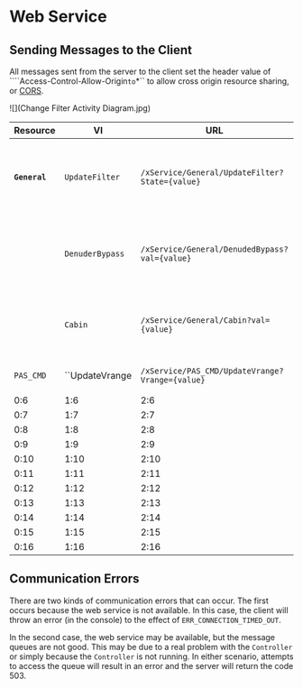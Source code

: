 # Web Service

## Sending Messages to the  Client

All messages sent from the server to the client set the header value of ````Access-Control-Allow-Origin`` to ``*`` to allow cross origin resource sharing, or [CORS](http://www.html5rocks.com/en/tutorials/cors/).
  

![](Change Filter Activity Diagram.jpg)

| Resource | VI | URL | Response |
| -- | -- | -- | -- |
| **``General``** | ``UpdateFilter`` | ``/xService/General/UpdateFilter?State={value}`` | Sends message to controller - ``Change Filter State`` |
|  | ``DenuderBypass`` | ``/xService/General/DenudedBypass?val={value}`` | Sends message to ``Controller`` - ``Change Denuder State MSG`` |
| | ``Cabin`` | ``/xService/General/Cabin?val={value}`` | Sends message to ``Controller`` - ``Change Inlet MSG`` |
| ``PAS_CMD`` | ``UpdateVrange | ``/xService/PAS_CMD/UpdateVrange?Vrange={value}`` | Sends ``Set Vrange MSG`` to PAS |
| 0:6 | 1:6 | 2:6 | 3:6 |
| 0:7 | 1:7 | 2:7 | 3:7 |
| 0:8 | 1:8 | 2:8 | 3:8 |
| 0:9 | 1:9 | 2:9 | 3:9 |
| 0:10 | 1:10 | 2:10 | 3:10 |
| 0:11 | 1:11 | 2:11 | 3:11 |
| 0:12 | 1:12 | 2:12 | 3:12 |
| 0:13 | 1:13 | 2:13 | 3:13 |
| 0:14 | 1:14 | 2:14 | 3:14 |
| 0:15 | 1:15 | 2:15 | 3:15 |
| 0:16 | 1:16 | 2:16 | 3:16 |

## Communication Errors

There are two kinds of communication errors that can occur.  The first occurs because the web service is not available.  In this case, the client will throw an error (in the console) to the effect of ``ERR_CONNECTION_TIMED_OUT``.

In the second case, the web service may be available, but the message queues are not good.  This may be due to a real problem with the ``Controller`` or simply because the ``Controller`` is not running.  In either scenario, attempts to access the queue will result in an error and the server will return the code 503.